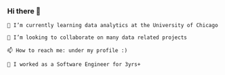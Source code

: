 ### Hi there 👋

<!--
**hy04040/hy04040** is a ✨ _special_ ✨ repository because its `README.md` (this file) appears on your GitHub profile.
-->

    🌱 I’m currently learning data analytics at the University of Chicago

    👯 I’m looking to collaborate on many data related projects

    📫 How to reach me: under my profile :)

    🔭 I worked as a Software Engineer for 3yrs+
